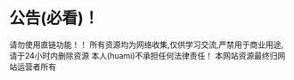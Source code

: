 公告(必看)！
===========================
请勿使用直链功能！！
所有资源均为网络收集,仅供学习交流,严禁用于商业用途,请于24小时内删除资源
本人(huami)不承担任何法律责任！
本网站资源最终归网站运营者所有
